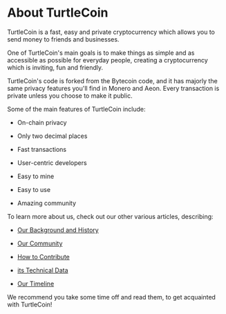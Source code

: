 # About TurtleCoin

TurtleCoin is a fast, easy and private cryptocurrency which allows you to send money to friends and businesses.

One of TurtleCoin's main goals is to make things as simple and as accessible as possible for everyday people, creating a cryptocurrency which is inviting, fun and friendly.

TurtleCoin's code is forked from the Bytecoin code, and it has majorly the same privacy features you'll find in Monero and Aeon. Every transaction is private unless you choose to make it public.

Some of the main features of TurtleCoin include:

- On-chain privacy

- Only two decimal places

- Fast transactions

- User-centric developers

- Easy to mine

- Easy to use

- Amazing community



To learn more about us, check out our other various articles, describing:

- [Our Background and History](../Background-and-History)

- [Our Community](Community)

- [How to Contribute](Contributing)

- [its Technical Data](Technical-Data)

- [Our Timeline](Timeline) 

We recommend you take some time off and read them, to get acquainted with TurtleCoin!
